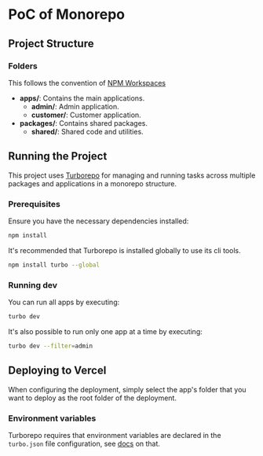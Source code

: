 # PoC of Monorepo

## Project Structure

### Folders

This follows the convention of [NPM Workspaces](https://vercel.com/docs/vercel-platform/glossary#workspace)

- **apps/**: Contains the main applications.
  - **admin/**: Admin application.
  - **customer/**: Customer application.
- **packages/**: Contains shared packages.
  - **shared/**: Shared code and utilities.

## Running the Project

This project uses [Turborepo](https://turbo.build/repo) for managing and running tasks across multiple packages and applications in a monorepo structure.

### Prerequisites

Ensure you have the necessary dependencies installed:

```sh
npm install
```

It's recommended that Turborepo is installed globally to use its cli tools.

```sh
npm install turbo --global
```

### Running dev

You can run all apps by executing:

```sh
turbo dev
```

It's also possible to run only one app at a time by executing:

```sh
turbo dev --filter=admin
```

## Deploying to Vercel

When configuring the deployment, simply select the app's folder that you want to deploy as the root folder of the deployment.

### Environment variables

Turborepo requires that environment variables are declared in the `turbo.json` file configuration, see [docs](https://turbo.build/repo/docs/crafting-your-repository/using-environment-variables) on that.
